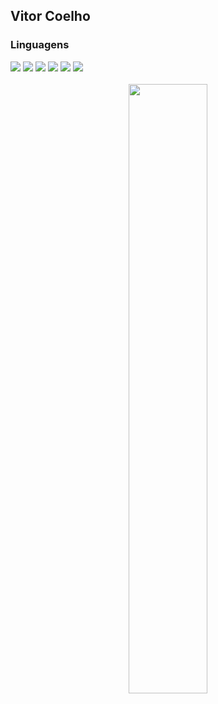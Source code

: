 <h2>Vitor Coelho</h2>

<h3>Linguagens</h3>

<div>
    <img src="https://img.shields.io/badge/HTML5-E34F26?style=for-the-badge&logo=html5&logoColor=white">
    <img src="https://img.shields.io/badge/CSS3-1572B6?style=for-the-badge&logo=css3&logoColor=white">
    <img src="https://img.shields.io/badge/JavaScript-323330?style=for-the-badge&logo=javascript&logoColor=F7DF1E">
    <img src="https://img.shields.io/badge/Bootstrap-563D7C?style=for-the-badge&logo=bootstrap&logoColor=white">
    <img src="https://img.shields.io/badge/PHP-777BB4?style=for-the-badge&logo=php&logoColor=white">
    <img src="https://img.shields.io/badge/MySQL-4479a1?style=for-the-badge&logo=mysql&logoColor=white">
</div>
<br>
<div align="center">
  <a href="https://github.com/thenextbunny">
  <img width="50%" src="https://github-readme-stats.vercel.app/api/top-langs/?username=thenextbunny&layout=compact&theme=dracula"/>
</div>
  

